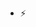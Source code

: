 - ⚡
<!---
jpdoohan/jpdoohan is a ✨ special ✨ repository because its `README.md` (this file) appears on your GitHub profile.
You can click the Preview link to take a look at your changes.
--->
